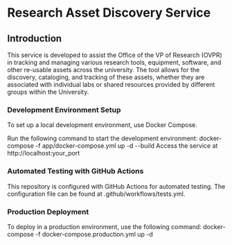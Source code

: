 # Research Asset Discovery Service

## Introduction

This service is developed to assist the Office of the VP of Research (OVPR) in tracking and managing various research tools, equipment, software, and other re-usable assets across the university. The tool allows for the discovery, cataloging, and tracking of these assets, whether they are associated with individual labs or shared resources provided by different groups within the University.

### Development Environment Setup
To set up a local development environment, use Docker Compose.

Run the following command to start the development environment:
docker-compose -f app/docker-compose.yml up -d --build
Access the service at http://localhost:your_port

### Automated Testing with GitHub Actions
This repository is configured with GitHub Actions for automated testing. The configuration file can be found at .github/workflows/tests.yml.

### Production Deployment
To deploy in a production environment, use the following command:
docker-compose -f docker-compose.production.yml up -d



